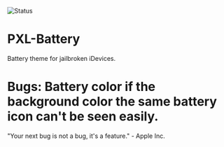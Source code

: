 ![Status](https://img.shields.io/appveyor/job/build/turannul/PXL-Battery/Build?style=plastic)
# PXL-Battery 
 Battery theme for jailbroken iDevices.

# Bugs: Battery color if the background color the same battery icon can't be seen easily.
"Your next bug is not a bug, it's a feature." - Apple Inc.
